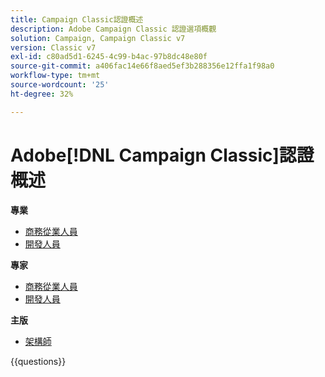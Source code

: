```yaml
---
title: Campaign Classic認證概述
description: Adobe Campaign Classic 認證選項概觀
solution: Campaign, Campaign Classic v7
version: Classic v7
exl-id: c80ad5d1-6245-4c99-b4ac-97b8dc48e80f
source-git-commit: a406fac14e66f8aed5ef3b288356e12ffa1f98a0
workflow-type: tm+mt
source-wordcount: '25'
ht-degree: 32%

---
```


# Adobe[!DNL Campaign Classic]認證概述

**專業**

* [商務從業人員](/help/certifications/acc/acc-p-business.md) <!--AD0-E329-->
* [開發人員](/help/certifications/acc/acc-p-developer.md) <!--AD0-E331-->

**專家**

* [商務從業人員](/help/certifications/acc/acc-e-business.md) <!--AD0-E327-->
* [開發人員](/help/certifications/acc/acc-e-developer.md) <!--AD0-E330-->

**主版**

* [架構師](/help/certifications/acc/acc-m-developer.md) <!--AD0-E328-->

{{questions}}

